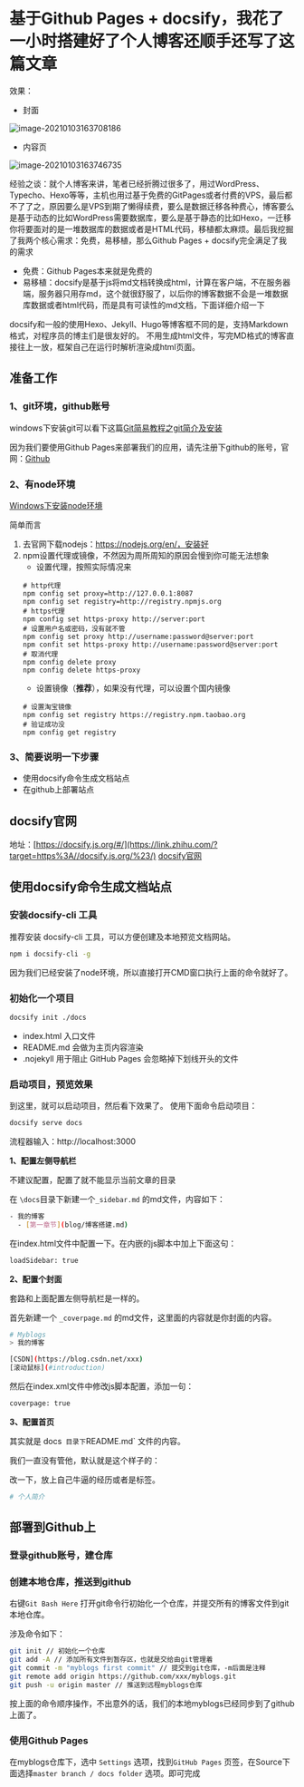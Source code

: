 # 基于Github Pages + docsify，我花了一小时搭建好了个人博客还顺手还写了这篇文章

效果：

- 封面

![image-20210103163708186](files/image-20210103163708186.png)

- 内容页


![image-20210103163746735](files/image-20210103163746735.png)

经验之谈：就个人博客来讲，笔者已经折腾过很多了，用过WordPress、Typecho、Hexo等等，主机也用过基于免费的GitPages或者付费的VPS，最后都不了了之，原因要么是VPS到期了懒得续费，要么是数据迁移各种费心，博客要么是基于动态的比如WordPress需要数据库，要么是基于静态的比如Hexo，一迁移你将要面对的是一堆数据库的数据或者是HTML代码，移植都太麻烦。最后我挖掘了我两个核心需求：免费，易移植，那么Github Pages + docsify完全满足了我的需求

- 免费：Github Pages本来就是免费的
- 易移植：docsify是基于js将md文档转换成html，计算在客户端，不在服务器端，服务器只用存md，这个就很舒服了，以后你的博客数据不会是一堆数据库数据或者html代码，而是具有可读性的md文档，下面详细介绍一下

docsify和一般的使用Hexo、Jekyll、Hugo等博客框不同的是，支持Markdown格式，对程序员的博主们是很友好的。 不用生成html文件，写完MD格式的博客直接往上一放，框架自己在运行时解析渲染成html页面。

## 准备工作

### 1、git环境，github账号

windows下安装git可以看下这篇[Git简易教程之git简介及安装](https://link.zhihu.com/?target=https%3A//blog.csdn.net/m0_37965018/article/details/96581013)

因为我们要使用Github Pages来部署我们的应用，请先注册下github的账号，官网：[Github](https://link.zhihu.com/?target=https%3A//github.com/)

### 2、有node环境

 [Windows下安装node环境](https://link.zhihu.com/?target=https%3A//www.cnblogs.com/goldlong/p/8027997.html)

 简单而言
 1. 去官网下载nodejs：https://nodejs.org/en/，安装好
 2. npm设置代理或镜像，不然因为周所周知的原因会慢到你可能无法想象
    - 设置代理，按照实际情况来
    ```
    # http代理
    npm config set proxy=http://127.0.0.1:8087
    npm config set registry=http://registry.npmjs.org
    # https代理
    npm config set https-proxy http://server:port
    # 设置用户名或密码，没有就不管
    npm config set proxy http://username:password@server:port
    npm confit set https-proxy http://username:password@server:port
    # 取消代理
    npm config delete proxy
    npm config delete https-proxy
    ```
    - 设置镜像（**推荐**），如果没有代理，可以设置个国内镜像
    ```
    # 设置淘宝镜像
    npm config set registry https://registry.npm.taobao.org
    # 验证成功没
    npm config get registry
    ```

### 3、简要说明一下步骤

- 使用docsify命令生成文档站点
- 在github上部署站点

## docsify官网

地址：[https://docsify.js.org/#/](https://link.zhihu.com/?target=https%3A//docsify.js.org/%23/) [docsify官网](https://link.zhihu.com/?target=https%3A//docsify.js.org/%23/)

## 使用docsify命令生成文档站点

### 安装docsify-cli 工具

推荐安装 docsify-cli 工具，可以方便创建及本地预览文档网站。

```bash
npm i docsify-cli -g
```

因为我们已经安装了node环境，所以直接打开CMD窗口执行上面的命令就好了。

### 初始化一个项目

```bash
docsify init ./docs
```

- index.html 入口文件
- README.md 会做为主页内容渲染
- .nojekyll 用于阻止 GitHub Pages 会忽略掉下划线开头的文件

### 启动项目，预览效果

到这里，就可以启动项目，然后看下效果了。 使用下面命令启动项目：

```bash
docsify serve docs
```

流程器输入：http://localhost:3000

**1、配置左侧导航栏**

不建议配置，配置了就不能显示当前文章的目录

在 `\docs`目录下新建一个`_sidebar.md` 的md文件，内容如下：

```bash
- 我的博客
  - [第一章节](blog/博客搭建.md)
```

在index.html文件中配置一下。在内嵌的js脚本中加上下面这句：

```bash
loadSidebar: true
```

**2、配置个封面**

套路和上面配置左侧导航栏是一样的。

首先新建一个 `_coverpage.md` 的md文件，这里面的内容就是你封面的内容。

```bash
# Myblogs
> 我的博客

[CSDN](https://blog.csdn.net/xxx)
[滚动鼠标](#introduction)
```

然后在index.xml文件中修改js脚本配置，添加一句：

```bash
coverpage: true
```

**3、配置首页**

其实就是 docs` 目录下`README.md` 文件的内容。

我们一直没有管他，默认就是这个样子的：

改一下，放上自己牛逼的经历或者是标签。

```bash
# 个人简介
```



## 部署到Github上

### 登录github账号，建仓库

### 创建本地仓库，推送到github

右键`Git Bash Here` 打开git命令行初始化一个仓库，并提交所有的博客文件到git本地仓库。

涉及命令如下：

```bash
git init // 初始化一个仓库
git add -A // 添加所有文件到暂存区，也就是交给由git管理着
git commit -m "myblogs first commit" // 提交到git仓库，-m后面是注释
git remote add origin https://github.com/xxx/myblogs.git
git push -u origin master // 推送到远程myblogs仓库
```

按上面的命令顺序操作，不出意外的话，我们的本地myblogs已经同步到了github上面了。

### 使用Github Pages

在myblogs仓库下，选中 `Settings` 选项，找到`GitHub Pages` 页签，在Source下面选择`master branch / docs folder` 选项。即可完成

